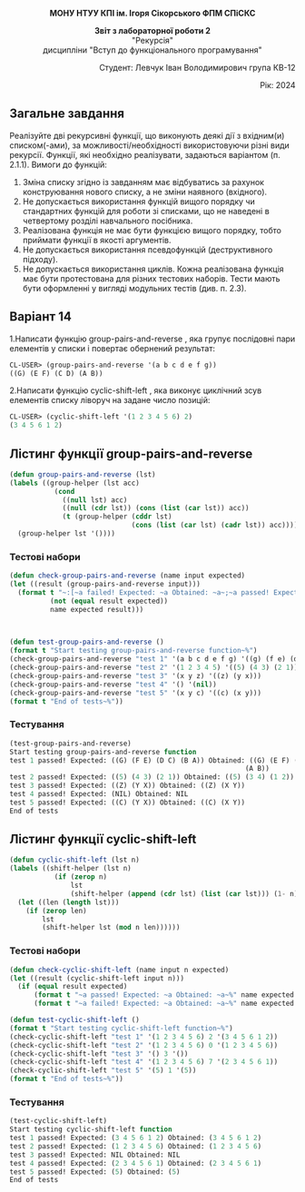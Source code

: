 <p align="center"><b>МОНУ НТУУ КПІ ім. Ігоря Сікорського ФПМ СПіСКС</b></p>
<p align="center">
<b>Звіт з лабораторної роботи 2</b><br/>
"Рекурсія"<br/>
дисципліни "Вступ до функціонального програмування"
</p>
<p align="right">Студент: Левчук Іван Володимирович група КВ-12<p>
<p align="right">Рік: 2024<p>
 
## Загальне завдання	
Реалізуйте дві рекурсивні функції, що виконують деякі дії з вхідним(и) списком(-ами), за
можливості/необхідності використовуючи різні види рекурсії. Функції, які необхідно
реалізувати, задаються варіантом (п. 2.1.1). Вимоги до функцій:
1. Зміна списку згідно із завданням має відбуватись за рахунок конструювання нового
списку, а не зміни наявного (вхідного).
2. Не допускається використання функцій вищого порядку чи стандартних функцій
для роботи зі списками, що не наведені в четвертому розділі навчального
посібника.
3. Реалізована функція не має бути функцією вищого порядку, тобто приймати функції
в якості аргументів.
4. Не допускається використання псевдофункцій (деструктивного підходу).
5. Не допускається використання циклів.
Кожна реалізована функція має бути протестована для різних тестових наборів. Тести
мають бути оформленні у вигляді модульних тестів (див. п. 2.3).

## Варіант 14
1.Написати функцію group-pairs-and-reverse , яка групує послідовні пари
елементів у списки i повертає обернений результат:

  ```lisp
  CL-USER> (group-pairs-and-reverse '(a b c d e f g))
((G) (E F) (C D) (A B))
```

2.Написати функцію cyclic-shift-left , яка виконує циклічний зсув елементів
списку ліворуч на задане число позицій:

  ```lisp
CL-USER> (cyclic-shift-left '(1 2 3 4 5 6) 2)
(3 4 5 6 1 2)
```

## Лістинг функції group-pairs-and-reverse

  ```lisp
(defun group-pairs-and-reverse (lst)
  (labels ((group-helper (lst acc)
             (cond
               ((null lst) acc)
               ((null (cdr lst)) (cons (list (car lst)) acc))
               (t (group-helper (cddr lst)
                                (cons (list (car lst) (cadr lst)) acc))))))
    (group-helper lst '())))
```

### Тестові набори

  ```lisp
(defun check-group-pairs-and-reverse (name input expected)
  (let ((result (group-pairs-and-reverse input)))
    (format t "~:[~a failed! Expected: ~a Obtained: ~a~;~a passed! Expected: ~a Obtained: ~a~]~%"
            (not (equal result expected))
            name expected result)))
            


(defun test-group-pairs-and-reverse ()
  (format t "Start testing group-pairs-and-reverse function~%")
  (check-group-pairs-and-reverse "test 1" '(a b c d e f g) '((g) (f e) (d c) (b a)))
  (check-group-pairs-and-reverse "test 2" '(1 2 3 4 5) '((5) (4 3) (2 1)))
  (check-group-pairs-and-reverse "test 3" '(x y z) '((z) (y x)))
  (check-group-pairs-and-reverse "test 4" '() '(nil))
  (check-group-pairs-and-reverse "test 5" '(x y c) '((c) (x y)))
  (format t "End of tests~%"))
```

### Тестування

  ```lisp
 (test-group-pairs-and-reverse)
Start testing group-pairs-and-reverse function
test 1 passed! Expected: ((G) (F E) (D C) (B A)) Obtained: ((G) (E F) (C D)
                                                            (A B))
test 2 passed! Expected: ((5) (4 3) (2 1)) Obtained: ((5) (3 4) (1 2))
test 3 passed! Expected: ((Z) (Y X)) Obtained: ((Z) (X Y))
test 4 passed! Expected: (NIL) Obtained: NIL
test 5 passed! Expected: ((C) (Y X)) Obtained: ((C) (X Y))
End of tests
```

## Лістинг функції cyclic-shift-left

  ```lisp
(defun cyclic-shift-left (lst n)
  (labels ((shift-helper (lst n)
             (if (zerop n)
                 lst
                 (shift-helper (append (cdr lst) (list (car lst))) (1- n)))) )
    (let ((len (length lst)))
      (if (zerop len)
          lst
          (shift-helper lst (mod n len))))))
```

### Тестові набори

  ```lisp
(defun check-cyclic-shift-left (name input n expected)
  (let ((result (cyclic-shift-left input n)))
    (if (equal result expected)
        (format t "~a passed! Expected: ~a Obtained: ~a~%" name expected result)
        (format t "~a failed! Expected: ~a Obtained: ~a~%" name expected result))))

(defun test-cyclic-shift-left ()
  (format t "Start testing cyclic-shift-left function~%")
  (check-cyclic-shift-left "test 1" '(1 2 3 4 5 6) 2 '(3 4 5 6 1 2))
  (check-cyclic-shift-left "test 2" '(1 2 3 4 5 6) 0 '(1 2 3 4 5 6))
  (check-cyclic-shift-left "test 3" '() 3 '())
  (check-cyclic-shift-left "test 4" '(1 2 3 4 5 6) 7 '(2 3 4 5 6 1))
  (check-cyclic-shift-left "test 5" '(5) 1 '(5))
  (format t "End of tests~%"))
```

### Тестування

  ```lisp
(test-cyclic-shift-left)
Start testing cyclic-shift-left function
test 1 passed! Expected: (3 4 5 6 1 2) Obtained: (3 4 5 6 1 2)
test 2 passed! Expected: (1 2 3 4 5 6) Obtained: (1 2 3 4 5 6)
test 3 passed! Expected: NIL Obtained: NIL
test 4 passed! Expected: (2 3 4 5 6 1) Obtained: (2 3 4 5 6 1)
test 5 passed! Expected: (5) Obtained: (5)
End of tests
```
